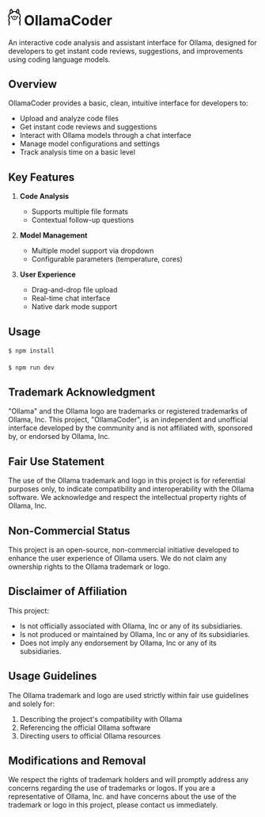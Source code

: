 # <img src="public/images/ollama.png" alt="Ollama" height=5% width=5%> OllamaCoder 

An interactive code analysis and assistant interface for Ollama, designed for developers to get instant code reviews, suggestions, and improvements using coding language models.

## Overview

OllamaCoder provides a basic, clean, intuitive interface for developers to:

- Upload and analyze code files
- Get instant code reviews and suggestions
- Interact with Ollama models through a chat interface
- Manage model configurations and settings
- Track analysis time on a basic level

## Key Features

1. **Code Analysis**

   - Supports multiple file formats 
   - Contextual follow-up questions

2. **Model Management**

   - Multiple model support via dropdown
   - Configurable parameters (temperature, cores)

3. **User Experience**

   - Drag-and-drop file upload
   - Real-time chat interface
   - Native dark mode support

## Usage

```bash
$ npm install

$ npm run dev
```

## Trademark Acknowledgment

"Ollama" and the Ollama logo are trademarks or registered trademarks of Ollama, Inc. This project, "OllamaCoder", is an independent and unofficial interface developed by the community and is not affiliated with, sponsored by, or endorsed by Ollama, Inc.

## Fair Use Statement

The use of the Ollama trademark and logo in this project is for referential purposes only, to indicate compatibility and interoperability with the Ollama software. We acknowledge and respect the intellectual property rights of Ollama, Inc.

## Non-Commercial Status

This project is an open-source, non-commercial initiative developed to enhance the user experience of Ollama users. We do not claim any ownership rights to the Ollama trademark or logo.

## Disclaimer of Affiliation

This project:
- Is not officially associated with Ollama, Inc or any of its subsidiaries.
- Is not produced or maintained by Ollama, Inc or any of its subsidiaries.
- Does not imply any endorsement by Ollama, Inc or any of its subsidiaries.

## Usage Guidelines

The Ollama trademark and logo are used strictly within fair use guidelines and solely for:
1. Describing the project's compatibility with Ollama
2. Referencing the official Ollama software
3. Directing users to official Ollama resources

## Modifications and Removal

We respect the rights of trademark holders and will promptly address any concerns regarding the use of trademarks or logos. If you are a representative of Ollama, Inc. and have concerns about the use of the trademark or logo in this project, please contact us immediately.
